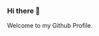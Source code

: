 ### Hi there 👋
Welcome to my Github Profile.


<!--
**HirunaPro/HirunaPro** is a ✨ _special_ ✨ repository because its `README.md` (this file) appears on your GitHub profile.

Here are some ideas to get you started:

- 🔭 I’m currently working on ...
- 🌱 I’m currently learning ...
- 👯 I’m looking to collaborate on ...
- 🤔 I’m looking for help with ...
- 💬 Ask me about ...
- 📫 How to reach me: ...
- 😄 Pronouns: ...
- ⚡ Fun fact: ... -->


<!-- 
![Profile views](https://gpvc.arturio.dev/HirunaPro)  
![GitHub streak stats](https://streak-stats.demolab.com/?user=HirunaPro) 

![GitHub metrics](https://metrics.lecoq.io/HirunaPro)  -->




